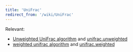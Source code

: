 ```yaml
---
title: 'UniFrac'
redirect_from: '/wiki/UniFrac'
---
```

Relevant:

-   [Unweighted UniFrac
    algorithm](/wiki/unweighted_unifrac_algorithm) and
    [unifrac.unweighted](/wiki/unifrac.unweighted)
-   [weighted unifrac algorithm](/wiki/weighted_unifrac_algorithm)
    and [unifrac.weighted](/wiki/unifrac.weighted)

